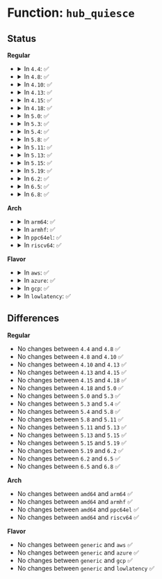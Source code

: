 # Function: <code>hub_quiesce</code>

## Status
<b>Regular</b>
<ul>
<li>
<details>
<summary>In <code>4.4</code>: ✅</summary>

```c
void hub_quiesce(struct usb_hub *hub, enum hub_quiescing_type type);
```

**Collision:** Unique Static

**Inline:** No

**Transformation:** False

**Instances:**

```
In drivers/usb/core/hub.c (ffffffff81608090)
Location: drivers/usb/core/hub.c:1311
Inline: False
Direct callers:
  - drivers/usb/core/hub.c:hub_pre_reset
  - drivers/usb/core/hub.c:hub_suspend
  - drivers/usb/core/hub.c:hub_disconnect
  - drivers/usb/core/hub.c:hub_event
```
**Symbols:**

```
ffffffff81608090-ffffffff81608132: hub_quiesce (STB_LOCAL)
```
</details>
</li>
<li>
<details>
<summary>In <code>4.8</code>: ✅</summary>

```c
void hub_quiesce(struct usb_hub *hub, enum hub_quiescing_type type);
```

**Collision:** Unique Static

**Inline:** No

**Transformation:** False

**Instances:**

```
In drivers/usb/core/hub.c (ffffffff81667d60)
Location: drivers/usb/core/hub.c:1310
Inline: False
Direct callers:
  - drivers/usb/core/hub.c:hub_event
  - drivers/usb/core/hub.c:hub_suspend
  - drivers/usb/core/hub.c:hub_disconnect
  - drivers/usb/core/hub.c:hub_pre_reset
```
**Symbols:**

```
ffffffff81667d60-ffffffff81667df3: hub_quiesce (STB_LOCAL)
```
</details>
</li>
<li>
<details>
<summary>In <code>4.10</code>: ✅</summary>

```c
void hub_quiesce(struct usb_hub *hub, enum hub_quiescing_type type);
```

**Collision:** Unique Static

**Inline:** No

**Transformation:** False

**Instances:**

```
In drivers/usb/core/hub.c (ffffffff81695a80)
Location: drivers/usb/core/hub.c:1231
Inline: False
Direct callers:
  - drivers/usb/core/hub.c:hub_event
  - drivers/usb/core/hub.c:hub_suspend
  - drivers/usb/core/hub.c:hub_disconnect
  - drivers/usb/core/hub.c:hub_pre_reset
```
**Symbols:**

```
ffffffff81695a80-ffffffff81695b13: hub_quiesce (STB_LOCAL)
```
</details>
</li>
<li>
<details>
<summary>In <code>4.13</code>: ✅</summary>

```c
void hub_quiesce(struct usb_hub *hub, enum hub_quiescing_type type);
```

**Collision:** Unique Static

**Inline:** No

**Transformation:** False

**Instances:**

```
In drivers/usb/core/hub.c (ffffffff816aaec0)
Location: drivers/usb/core/hub.c:1243
Inline: False
Direct callers:
  - drivers/usb/core/hub.c:hub_event
  - drivers/usb/core/hub.c:hub_suspend
  - drivers/usb/core/hub.c:hub_disconnect
  - drivers/usb/core/hub.c:hub_pre_reset
```
**Symbols:**

```
ffffffff816aaec0-ffffffff816aaf57: hub_quiesce (STB_LOCAL)
```
</details>
</li>
<li>
<details>
<summary>In <code>4.15</code>: ✅</summary>

```c
void hub_quiesce(struct usb_hub *hub, enum hub_quiescing_type type);
```

**Collision:** Unique Static

**Inline:** No

**Transformation:** False

**Instances:**

```
In drivers/usb/core/hub.c (ffffffff81716310)
Location: drivers/usb/core/hub.c:1243
Inline: False
Direct callers:
  - drivers/usb/core/hub.c:hub_event
  - drivers/usb/core/hub.c:hub_suspend
  - drivers/usb/core/hub.c:hub_disconnect
  - drivers/usb/core/hub.c:hub_pre_reset
```
**Symbols:**

```
ffffffff81716310-ffffffff817163a7: hub_quiesce (STB_LOCAL)
```
</details>
</li>
<li>
<details>
<summary>In <code>4.18</code>: ✅</summary>

```c
void hub_quiesce(struct usb_hub *hub, enum hub_quiescing_type type);
```

**Collision:** Unique Static

**Inline:** No

**Transformation:** False

**Instances:**

```
In drivers/usb/core/hub.c (ffffffff81755130)
Location: drivers/usb/core/hub.c:1253
Inline: False
Direct callers:
  - drivers/usb/core/hub.c:hub_event
  - drivers/usb/core/hub.c:hub_suspend
  - drivers/usb/core/hub.c:hub_disconnect
  - drivers/usb/core/hub.c:hub_pre_reset
```
**Symbols:**

```
ffffffff81755130-ffffffff817551c7: hub_quiesce (STB_LOCAL)
```
</details>
</li>
<li>
<details>
<summary>In <code>5.0</code>: ✅</summary>

```c
void hub_quiesce(struct usb_hub *hub, enum hub_quiescing_type type);
```

**Collision:** Unique Static

**Inline:** No

**Transformation:** False

**Instances:**

```
In drivers/usb/core/hub.c (ffffffff81779660)
Location: drivers/usb/core/hub.c:1264
Inline: False
Direct callers:
  - drivers/usb/core/hub.c:hub_event
  - drivers/usb/core/hub.c:hub_suspend
  - drivers/usb/core/hub.c:hub_disconnect
  - drivers/usb/core/hub.c:hub_pre_reset
```
**Symbols:**

```
ffffffff81779660-ffffffff817796f7: hub_quiesce (STB_LOCAL)
```
</details>
</li>
<li>
<details>
<summary>In <code>5.3</code>: ✅</summary>

```c
void hub_quiesce(struct usb_hub *hub, enum hub_quiescing_type type);
```

**Collision:** Unique Static

**Inline:** No

**Transformation:** False

**Instances:**

```
In drivers/usb/core/hub.c (ffffffff817b74e0)
Location: drivers/usb/core/hub.c:1296
Inline: False
Direct callers:
  - drivers/usb/core/hub.c:hub_event
  - drivers/usb/core/hub.c:hub_suspend
  - drivers/usb/core/hub.c:hub_disconnect
  - drivers/usb/core/hub.c:hub_pre_reset
```
**Symbols:**

```
ffffffff817b74e0-ffffffff817b75a6: hub_quiesce (STB_LOCAL)
```
</details>
</li>
<li>
<details>
<summary>In <code>5.4</code>: ✅</summary>

```c
void hub_quiesce(struct usb_hub *hub, enum hub_quiescing_type type);
```

**Collision:** Unique Static

**Inline:** No

**Transformation:** False

**Instances:**

```
In drivers/usb/core/hub.c (ffffffff817e7ca0)
Location: drivers/usb/core/hub.c:1298
Inline: False
Direct callers:
  - drivers/usb/core/hub.c:hub_event
  - drivers/usb/core/hub.c:hub_suspend
  - drivers/usb/core/hub.c:hub_disconnect
  - drivers/usb/core/hub.c:hub_pre_reset
```
**Symbols:**

```
ffffffff817e7ca0-ffffffff817e7d66: hub_quiesce (STB_LOCAL)
```
</details>
</li>
<li>
<details>
<summary>In <code>5.8</code>: ✅</summary>

```c
void hub_quiesce(struct usb_hub *hub, enum hub_quiescing_type type);
```

**Collision:** Unique Static

**Inline:** No

**Transformation:** False

**Instances:**

```
In drivers/usb/core/hub.c (ffffffff818b7180)
Location: drivers/usb/core/hub.c:1305
Inline: False
Direct callers:
  - drivers/usb/core/hub.c:hub_event
  - drivers/usb/core/hub.c:hub_suspend
  - drivers/usb/core/hub.c:hub_disconnect
  - drivers/usb/core/hub.c:hub_pre_reset
```
**Symbols:**

```
ffffffff818b7180-ffffffff818b7246: hub_quiesce (STB_LOCAL)
```
</details>
</li>
<li>
<details>
<summary>In <code>5.11</code>: ✅</summary>

```c
void hub_quiesce(struct usb_hub *hub, enum hub_quiescing_type type);
```

**Collision:** Unique Static

**Inline:** No

**Transformation:** False

**Instances:**

```
In drivers/usb/core/hub.c (ffffffff818c5a90)
Location: drivers/usb/core/hub.c:1305
Inline: False
Direct callers:
  - drivers/usb/core/hub.c:hub_event
  - drivers/usb/core/hub.c:hub_suspend
  - drivers/usb/core/hub.c:hub_disconnect
  - drivers/usb/core/hub.c:hub_pre_reset
```
**Symbols:**

```
ffffffff818c5a90-ffffffff818c5b56: hub_quiesce (STB_LOCAL)
```
</details>
</li>
<li>
<details>
<summary>In <code>5.13</code>: ✅</summary>

```c
void hub_quiesce(struct usb_hub *hub, enum hub_quiescing_type type);
```

**Collision:** Unique Static

**Inline:** No

**Transformation:** False

**Instances:**

```
In drivers/usb/core/hub.c (ffffffff818a8d70)
Location: drivers/usb/core/hub.c:1312
Inline: False
Direct callers:
  - drivers/usb/core/hub.c:hub_event
  - drivers/usb/core/hub.c:hub_suspend
  - drivers/usb/core/hub.c:hub_disconnect
  - drivers/usb/core/hub.c:hub_pre_reset
```
**Symbols:**

```
ffffffff818a8d70-ffffffff818a8e36: hub_quiesce (STB_LOCAL)
```
</details>
</li>
<li>
<details>
<summary>In <code>5.15</code>: ✅</summary>

```c
void hub_quiesce(struct usb_hub *hub, enum hub_quiescing_type type);
```

**Collision:** Unique Static

**Inline:** No

**Transformation:** False

**Instances:**

```
In drivers/usb/core/hub.c (ffffffff8193dc80)
Location: drivers/usb/core/hub.c:1315
Inline: False
Direct callers:
  - drivers/usb/core/hub.c:hub_event
  - drivers/usb/core/hub.c:hub_suspend
  - drivers/usb/core/hub.c:hub_disconnect
  - drivers/usb/core/hub.c:hub_pre_reset
```
**Symbols:**

```
ffffffff8193dc80-ffffffff8193dd46: hub_quiesce (STB_LOCAL)
```
</details>
</li>
<li>
<details>
<summary>In <code>5.19</code>: ✅</summary>

```c
void hub_quiesce(struct usb_hub *hub, enum hub_quiescing_type type);
```

**Collision:** Unique Static

**Inline:** No

**Transformation:** False

**Instances:**

```
In drivers/usb/core/hub.c (ffffffff81a95c70)
Location: drivers/usb/core/hub.c:1315
Inline: False
Direct callers:
  - drivers/usb/core/hub.c:hub_event
  - drivers/usb/core/hub.c:hub_suspend
  - drivers/usb/core/hub.c:hub_disconnect
  - drivers/usb/core/hub.c:hub_pre_reset
```
**Symbols:**

```
ffffffff81a95c70-ffffffff81a95d42: hub_quiesce (STB_LOCAL)
```
</details>
</li>
<li>
<details>
<summary>In <code>6.2</code>: ✅</summary>

```c
void hub_quiesce(struct usb_hub *hub, enum hub_quiescing_type type);
```

**Collision:** Unique Static

**Inline:** No

**Transformation:** False

**Instances:**

```
In drivers/usb/core/hub.c (ffffffff81c18340)
Location: drivers/usb/core/hub.c:1319
Inline: False
Direct callers:
  - drivers/usb/core/hub.c:hub_event
  - drivers/usb/core/hub.c:hub_suspend
  - drivers/usb/core/hub.c:hub_disconnect
  - drivers/usb/core/hub.c:hub_pre_reset
```
**Symbols:**

```
ffffffff81c18340-ffffffff81c18412: hub_quiesce (STB_LOCAL)
```
</details>
</li>
<li>
<details>
<summary>In <code>6.5</code>: ✅</summary>

```c
void hub_quiesce(struct usb_hub *hub, enum hub_quiescing_type type);
```

**Collision:** Unique Static

**Inline:** No

**Transformation:** False

**Instances:**

```
In drivers/usb/core/hub.c (ffffffff81c7f340)
Location: drivers/usb/core/hub.c:1319
Inline: False
Direct callers:
  - drivers/usb/core/hub.c:hub_event
  - drivers/usb/core/hub.c:hub_suspend
  - drivers/usb/core/hub.c:hub_disconnect
  - drivers/usb/core/hub.c:hub_pre_reset
```
**Symbols:**

```
ffffffff81c7f340-ffffffff81c7f40e: hub_quiesce (STB_LOCAL)
```
</details>
</li>
<li>
<details>
<summary>In <code>6.8</code>: ✅</summary>

```c
void hub_quiesce(struct usb_hub *hub, enum hub_quiescing_type type);
```

**Collision:** Unique Static

**Inline:** No

**Transformation:** False

**Instances:**

```
In drivers/usb/core/hub.c (ffffffff81d33d30)
Location: drivers/usb/core/hub.c:1339
Inline: False
Direct callers:
  - drivers/usb/core/hub.c:hub_event
  - drivers/usb/core/hub.c:hub_suspend
  - drivers/usb/core/hub.c:hub_disconnect
  - drivers/usb/core/hub.c:hub_pre_reset
```
**Symbols:**

```
ffffffff81d33d30-ffffffff81d33dfe: hub_quiesce (STB_LOCAL)
```
</details>
</li>
</ul>
<b>Arch</b>
<ul>
<li>
<details>
<summary>In <code>arm64</code>: ✅</summary>

```c
void hub_quiesce(struct usb_hub *hub, enum hub_quiescing_type type);
```

**Collision:** Unique Static

**Inline:** No

**Transformation:** False

**Instances:**

```
In drivers/usb/core/hub.c (ffff800010a16e88)
Location: drivers/usb/core/hub.c:1298
Inline: False
Direct callers:
  - drivers/usb/core/hub.c:hub_event
  - drivers/usb/core/hub.c:hub_suspend
  - drivers/usb/core/hub.c:hub_disconnect
  - drivers/usb/core/hub.c:hub_pre_reset
```
**Symbols:**

```
ffff800010a16e88-ffff800010a16fb0: hub_quiesce (STB_LOCAL)
```
</details>
</li>
<li>
<details>
<summary>In <code>armhf</code>: ✅</summary>

```c
void hub_quiesce(struct usb_hub *hub, enum hub_quiescing_type type);
```

**Collision:** Unique Static

**Inline:** No

**Transformation:** False

**Instances:**

```
In drivers/usb/core/hub.c (c0aeeffc)
Location: drivers/usb/core/hub.c:1298
Inline: False
Direct callers:
  - drivers/usb/core/hub.c:hub_event
  - drivers/usb/core/hub.c:hub_suspend
  - drivers/usb/core/hub.c:hub_disconnect
  - drivers/usb/core/hub.c:hub_pre_reset
```
**Symbols:**

```
c0aeeffc-c0aef0c0: hub_quiesce (STB_LOCAL)
```
</details>
</li>
<li>
<details>
<summary>In <code>ppc64el</code>: ✅</summary>

```c
void hub_quiesce(struct usb_hub *hub, enum hub_quiescing_type type);
```

**Collision:** Unique Static

**Inline:** No

**Transformation:** False

**Instances:**

```
In drivers/usb/core/hub.c (c000000000acf9e0)
Location: drivers/usb/core/hub.c:1298
Inline: False
Direct callers:
  - drivers/usb/core/hub.c:hub_event
  - drivers/usb/core/hub.c:hub_suspend
  - drivers/usb/core/hub.c:hub_disconnect
  - drivers/usb/core/hub.c:hub_pre_reset
```
**Symbols:**

```
c000000000acf9e0-c000000000acfb00: hub_quiesce (STB_LOCAL)
```
</details>
</li>
<li>
<details>
<summary>In <code>riscv64</code>: ✅</summary>

```c
void hub_quiesce(struct usb_hub *hub, enum hub_quiescing_type type);
```

**Collision:** Unique Static

**Inline:** No

**Transformation:** False

**Instances:**

```
In drivers/usb/core/hub.c (ffffffe00063be08)
Location: drivers/usb/core/hub.c:1298
Inline: False
Direct callers:
  - drivers/usb/core/hub.c:hub_event
  - drivers/usb/core/hub.c:hub_suspend
  - drivers/usb/core/hub.c:hub_disconnect
  - drivers/usb/core/hub.c:hub_pre_reset
```
**Symbols:**

```
ffffffe00063be08-ffffffe00063bedc: hub_quiesce (STB_LOCAL)
```
</details>
</li>
</ul>
<b>Flavor</b>
<ul>
<li>
<details>
<summary>In <code>aws</code>: ✅</summary>

```c
void hub_quiesce(struct usb_hub *hub, enum hub_quiescing_type type);
```

**Collision:** Unique Static

**Inline:** No

**Transformation:** False

**Instances:**

```
In drivers/usb/core/hub.c (ffffffff817a0080)
Location: drivers/usb/core/hub.c:1298
Inline: False
Direct callers:
  - drivers/usb/core/hub.c:hub_event
  - drivers/usb/core/hub.c:hub_suspend
  - drivers/usb/core/hub.c:hub_disconnect
  - drivers/usb/core/hub.c:hub_pre_reset
```
**Symbols:**

```
ffffffff817a0080-ffffffff817a0146: hub_quiesce (STB_LOCAL)
```
</details>
</li>
<li>
<details>
<summary>In <code>azure</code>: ✅</summary>

```c
void hub_quiesce(struct usb_hub *hub, enum hub_quiescing_type type);
```

**Collision:** Unique Static

**Inline:** No

**Transformation:** False

**Instances:**

```
In drivers/usb/core/hub.c (ffffffff81791cf0)
Location: drivers/usb/core/hub.c:1298
Inline: False
Direct callers:
  - drivers/usb/core/hub.c:hub_event
  - drivers/usb/core/hub.c:hub_suspend
  - drivers/usb/core/hub.c:hub_disconnect
  - drivers/usb/core/hub.c:hub_pre_reset
```
**Symbols:**

```
ffffffff81791cf0-ffffffff81791db6: hub_quiesce (STB_LOCAL)
```
</details>
</li>
<li>
<details>
<summary>In <code>gcp</code>: ✅</summary>

```c
void hub_quiesce(struct usb_hub *hub, enum hub_quiescing_type type);
```

**Collision:** Unique Static

**Inline:** No

**Transformation:** False

**Instances:**

```
In drivers/usb/core/hub.c (ffffffff817dcb20)
Location: drivers/usb/core/hub.c:1298
Inline: False
Direct callers:
  - drivers/usb/core/hub.c:hub_event
  - drivers/usb/core/hub.c:hub_suspend
  - drivers/usb/core/hub.c:hub_disconnect
  - drivers/usb/core/hub.c:hub_pre_reset
```
**Symbols:**

```
ffffffff817dcb20-ffffffff817dcbe6: hub_quiesce (STB_LOCAL)
```
</details>
</li>
<li>
<details>
<summary>In <code>lowlatency</code>: ✅</summary>

```c
void hub_quiesce(struct usb_hub *hub, enum hub_quiescing_type type);
```

**Collision:** Unique Static

**Inline:** No

**Transformation:** False

**Instances:**

```
In drivers/usb/core/hub.c (ffffffff817f6df0)
Location: drivers/usb/core/hub.c:1298
Inline: False
Direct callers:
  - drivers/usb/core/hub.c:hub_event
  - drivers/usb/core/hub.c:hub_suspend
  - drivers/usb/core/hub.c:hub_disconnect
  - drivers/usb/core/hub.c:hub_pre_reset
```
**Symbols:**

```
ffffffff817f6df0-ffffffff817f6eb6: hub_quiesce (STB_LOCAL)
```
</details>
</li>
</ul>

## Differences
<b>Regular</b>
<ul>
<li>
No changes between <code>4.4</code> and <code>4.8</code> ✅
</li>
<li>
No changes between <code>4.8</code> and <code>4.10</code> ✅
</li>
<li>
No changes between <code>4.10</code> and <code>4.13</code> ✅
</li>
<li>
No changes between <code>4.13</code> and <code>4.15</code> ✅
</li>
<li>
No changes between <code>4.15</code> and <code>4.18</code> ✅
</li>
<li>
No changes between <code>4.18</code> and <code>5.0</code> ✅
</li>
<li>
No changes between <code>5.0</code> and <code>5.3</code> ✅
</li>
<li>
No changes between <code>5.3</code> and <code>5.4</code> ✅
</li>
<li>
No changes between <code>5.4</code> and <code>5.8</code> ✅
</li>
<li>
No changes between <code>5.8</code> and <code>5.11</code> ✅
</li>
<li>
No changes between <code>5.11</code> and <code>5.13</code> ✅
</li>
<li>
No changes between <code>5.13</code> and <code>5.15</code> ✅
</li>
<li>
No changes between <code>5.15</code> and <code>5.19</code> ✅
</li>
<li>
No changes between <code>5.19</code> and <code>6.2</code> ✅
</li>
<li>
No changes between <code>6.2</code> and <code>6.5</code> ✅
</li>
<li>
No changes between <code>6.5</code> and <code>6.8</code> ✅
</li>
</ul>
<b>Arch</b>
<ul>
<li>
No changes between <code>amd64</code> and <code>arm64</code> ✅
</li>
<li>
No changes between <code>amd64</code> and <code>armhf</code> ✅
</li>
<li>
No changes between <code>amd64</code> and <code>ppc64el</code> ✅
</li>
<li>
No changes between <code>amd64</code> and <code>riscv64</code> ✅
</li>
</ul>
<b>Flavor</b>
<ul>
<li>
No changes between <code>generic</code> and <code>aws</code> ✅
</li>
<li>
No changes between <code>generic</code> and <code>azure</code> ✅
</li>
<li>
No changes between <code>generic</code> and <code>gcp</code> ✅
</li>
<li>
No changes between <code>generic</code> and <code>lowlatency</code> ✅
</li>
</ul>

